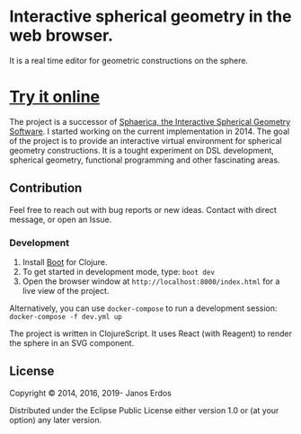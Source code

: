 # Interactive spherical geometry in the web browser.

It is a real time editor for geometric constructions on the sphere.

# [Try it online](https://sphere.erdos.dev/)

The project is a successor of [Sphaerica, the Interactive Spherical Geometry Software](https://github.com/erdos/sphaerica). I started working on the current implementation in 2014. The goal of the project is to provide an interactive virtual environment for spherical geometry constructions. It is a tought experiment on DSL development, spherical geometry, functional programming and other fascinating areas.


## Contribution

Feel free to reach out with bug reports or new ideas. Contact with direct message, or open an Issue.


### Development

1. Install [Boot](https://boot-clj.com/) for Clojure.
2. To get started in development mode, type: `boot dev`
3. Open the browser window at `http://localhost:8000/index.html` for a live view of the project.

Alternatively, you can use `docker-compose` to run a development session: `docker-compose -f dev.yml up`

The project is written in ClojureScript. It uses React (with Reagent) to render the sphere in an SVG component.


## License

Copyright © 2014, 2016, 2019- Janos Erdos

Distributed under the Eclipse Public License either version 1.0 or (at your option) any later version.
